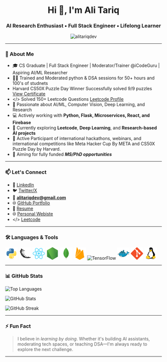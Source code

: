 <h1 align="center">Hi 👋, I'm Ali Tariq</h1>
<h3 align="center">AI Research Enthusiast • Full Stack Engineer • Lifelong Learner</h3>

<p align="center">
  <img src="https://komarev.com/ghpvc/?username=alitariqdev&label=Profile%20views&color=0e75b6&style=flat" alt="alitariqdev" />
</p>

---

### 🚀 About Me

- 🎓 CS Graduate | Full Stack Engineer | Moderator/Trainer  @iCodeGuru | Aspiring AI/ML Researcher
- 🧑‍🏫 Trained and Moderated python & DSA sessions for 50+ hours and 100's of studnets
- Harvard CS50X Puzzle Day Winner Successfully solved 9/9 puzzles [View Certificate](https://certificates.cs50.io/ea693359-4a14-4f35-8f14-a346d63c7ee6.pdf?size=letter)
- </> Solved 150+ Leetcode Questions [Leetcode Profile](https://leetcode.com/alitariqdev)
- 🔬 Passionate about AI/ML, Computer Vision, Deep Learning, and Research
- 💻 Actively working with **Python, Flask, Microservices, React, and Firebase**
- 🌱 Currently exploring **Leetcode**, **Deep Learning**, and **Research-based AI projects**
- 🧠 Active Participant of international hackathons, webinars, and international competitions like  Meta Hacker Cup By META and CS50X Puzzle Day by Harvard.
- 🎯 Aiming for fully funded ***MS/PhD opportunities***

---

### 📫 Let's Connect

- 💼 [LinkedIn](https://linkedin.com/in/alitariqdev)
- 🐦 [Twitter/X](https://twitter.com/alitariqdev)
- 📧 **alitariqdev@gmail.com**
- 🌐 [GitHub Portfolio](https://github.com/alitariqdev)
- 📄 [Resume](https://drive.google.com/file/d/1PfZgyHM8vByY3ORziWABD2YURvxPh7Zy/view)
- 🌐 [Personal Webiste](https://alitariq.netlify.app)
- </> [Leetcode](https://leetcode.com/alitariqdev) 
---

### 🛠️ Languages & Tools

<p align="left">
  <img src="https://raw.githubusercontent.com/devicons/devicon/master/icons/python/python-original.svg" alt="Python" width="40" />
  <img src="https://raw.githubusercontent.com/devicons/devicon/master/icons/flask/flask-original.svg" alt="Flask" width="40" />
  <img src="https://raw.githubusercontent.com/devicons/devicon/master/icons/react/react-original.svg" alt="React" width="40" />
  <img src="https://raw.githubusercontent.com/devicons/devicon/master/icons/nodejs/nodejs-original.svg" alt="Node.js" width="40" />
  <img src="https://raw.githubusercontent.com/devicons/devicon/master/icons/mongodb/mongodb-original.svg" alt="MongoDB" width="40" />
  <img src="https://raw.githubusercontent.com/devicons/devicon/master/icons/firebase/firebase-plain.svg" alt="Firebase" width="40" />
  <img src="https://www.vectorlogo.zone/logos/tensorflow/tensorflow-icon.svg" alt="TensorFlow" width="40" />
  <img src="https://raw.githubusercontent.com/devicons/devicon/master/icons/docker/docker-original.svg" alt="Docker" width="40" />
  <img src="https://raw.githubusercontent.com/devicons/devicon/master/icons/git/git-original.svg" alt="Git" width="40" />
  <img src="https://raw.githubusercontent.com/devicons/devicon/master/icons/linux/linux-original.svg" alt="Linux" width="40" />
  <!-- Add others as needed -->
</p>

---

### 📊 GitHub Stats

<p align="left">
  <img src="https://github-readme-stats.vercel.app/api/top-langs/?username=alitariqdev&layout=compact&theme=default" alt="Top Languages" />
</p>
<p align="left">
  <img src="https://github-readme-stats.vercel.app/api?username=alitariqdev&show_icons=true&theme=default" alt="GitHub Stats" />
</p>
<p align="left">
  <img src="https://github-readme-streak-stats.herokuapp.com/?user=alitariqdev&theme=default" alt="GitHub Streak" />
</p>

---

### ⚡ Fun Fact

> I believe in _learning by doing_. Whether it's building AI assistants, moderating tech spaces, or teaching DSA—I'm always ready to explore the next challenge.

---
